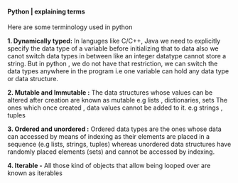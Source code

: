 #### Python | explaining terms

Here are some terminology used in python 

**1. Dynamically typed:**
  In languges like C/C++, Java we need to explicitly specify the data type of a variable before initializing that to data also we canot switch data types in between like an integer datatype cannot store a string.
  But in python , we do not have that restriction, we can switch the data types anywhere in the program i.e one variable can hold any data type or data structure.
  
 **2. Mutable and Immutable :**
   The data structures whose values can be altered after creation are known as mutable e.g lists , dictionaries, sets
   The ones which once created , data values cannot be added to it. e.g strings , tuples
   
**3. Ordered and unordered :**
   Ordered data types are the ones whose data can accessed by means of indexing as their elements are placed in a       sequence (e.g lists, strings, tuples) whereas unordered data structures have randomly placed elements (sets) and cannot be accessed by indexing.
   
**4. Iterable -**
  All those kind of objects that allow being looped over are known as iterables


   
